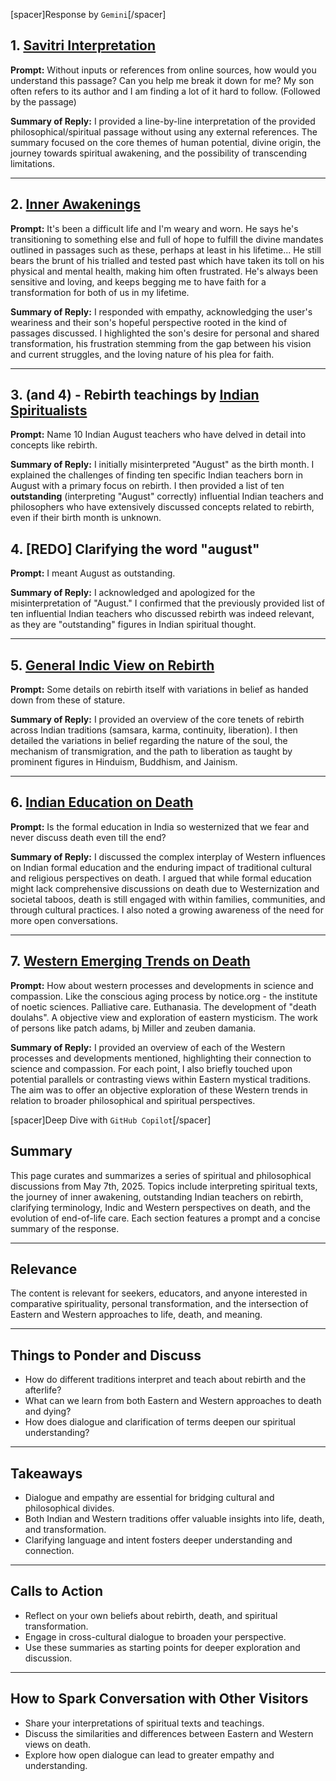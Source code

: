 <!--//meta
Custom Title: Topics of May 7th, 2025
Enhances: [5--topics-of-may-7th-2025.md]
About: A curated summary of key spiritual and philosophical discussions from May 7th, 2025, covering topics such as interpreting spiritual texts, inner transformation, rebirth teachings, cultural perspectives on death, and emerging Western trends in end-of-life care. The page highlights the value of dialogue, empathy, and cross-cultural exploration in deepening understanding.
Description: Summaries of major spiritual and philosophical topics discussed on May 7th, 2025, with prompts and responses for each.
Primary Keyword: spiritual dialogue
Related Keywords: rebirth, death education, spiritual interpretation, cross-cultural perspectives, transformation
Long-Tail Keywords: exploring rebirth teachings in Indian philosophy, bridging Western and Eastern views on death, interpreting spiritual texts for personal transformation
Date: May 7, 2025
Date_mr: 2025-05-07
Prompted By: `Imran`
Meta Author: `GitHub Copilot`
Page Author: `Gemini`
//meta-->

[spacer]Response by `Gemini`[/spacer]

## 1. [Savitri Interpretation](../6--savitri-interpretation/)

**Prompt:** Without inputs or references from online sources, how would you understand this passage? Can you help me break it down for me? My son often refers to its author and I am finding a lot of it hard to follow. (Followed by the passage)

**Summary of Reply:** I provided a line-by-line interpretation of the provided philosophical/spiritual passage without using any external references. The summary focused on the core themes of human potential, divine origin, the journey towards spiritual awakening, and the possibility of transcending limitations.

---

## 2. [Inner Awakenings](%url%/imran/with-my-mother/004--inner-awakenings/)

**Prompt:** It's been a difficult life and I'm weary and worn. He says he's transitioning to something else and full of hope to fulfill the divine mandates outlined in passages such as these, perhaps at least in his lifetime... He still bears the brunt of his trialled and tested past which have taken its toll on his physical and mental health, making him often frustrated. He's always been sensitive and loving, and keeps begging me to have faith for a transformation for both of us in my lifetime.

**Summary of Reply:** I responded with empathy, acknowledging the user's weariness and their son's hopeful perspective rooted in the kind of passages discussed. I highlighted the son's desire for personal and shared transformation, his frustration stemming from the gap between his vision and current struggles, and the loving nature of his plea for faith.

---

## 3. (and 4) - Rebirth teachings by [Indian Spiritualists](../7--rebirth-teachings-in-india/)

**Prompt:** Name 10 Indian August teachers who have delved in detail into concepts like rebirth.

**Summary of Reply:** I initially misinterpreted "August" as the birth month. I explained the challenges of finding ten specific Indian teachers born in August with a primary focus on rebirth. I then provided a list of ten **outstanding** (interpreting "August" correctly) influential Indian teachers and philosophers who have extensively discussed concepts related to rebirth, even if their birth month is unknown.

## 4. [REDO] Clarifying the word "august"

**Prompt:** I meant August as outstanding.

**Summary of Reply:** I acknowledged and apologized for the misinterpretation of "August." I confirmed that the previously provided list of ten influential Indian teachers who discussed rebirth was indeed relevant, as they are "outstanding" figures in Indian spiritual thought.

---

## 5. [General Indic View on Rebirth](../8--general-indic-view-on-rebirth/)

**Prompt:** Some details on rebirth itself with variations in belief as handed down from these of stature.

**Summary of Reply:** I provided an overview of the core tenets of rebirth across Indian traditions (samsara, karma, continuity, liberation). I then detailed the variations in belief regarding the nature of the soul, the mechanism of transmigration, and the path to liberation as taught by prominent figures in Hinduism, Buddhism, and Jainism.

---

## 6. [Indian Education on Death](../9--indian-education-on-death/)

**Prompt:** Is the formal education in India so westernized that we fear and never discuss death even till the end?

**Summary of Reply:** I discussed the complex interplay of Western influences on Indian formal education and the enduring impact of traditional cultural and religious perspectives on death. I argued that while formal education might lack comprehensive discussions on death due to Westernization and societal taboos, death is still engaged with within families, communities, and through cultural practices. I also noted a growing awareness of the need for more open conversations.

---

## 7. [Western Emerging Trends on Death](../10-western-emerging-trends-on-death/)

**Prompt:** How about western processes and developments in science and compassion. Like the conscious aging process by notice.org - the institute of noetic sciences. Palliative care. Euthanasia. The development of "death doulahs". A objective view and exploration of eastern mysticism. The work of persons like patch adams, bj Miller and zeuben damania.

**Summary of Reply:** I provided an overview of each of the Western processes and developments mentioned, highlighting their connection to science and compassion. For each point, I also briefly touched upon potential parallels or contrasting views within Eastern mystical traditions. The aim was to offer an objective exploration of these Western trends in relation to broader philosophical and spiritual perspectives.

[spacer]Deep Dive with `GitHub Copilot`[/spacer]

<!--start-engage-->

## Summary

This page curates and summarizes a series of spiritual and philosophical discussions from May 7th, 2025. Topics include interpreting spiritual texts, the journey of inner awakening, outstanding Indian teachers on rebirth, clarifying terminology, Indic and Western perspectives on death, and the evolution of end-of-life care. Each section features a prompt and a concise summary of the response.

---

## Relevance

The content is relevant for seekers, educators, and anyone interested in comparative spirituality, personal transformation, and the intersection of Eastern and Western approaches to life, death, and meaning.

---

## Things to Ponder and Discuss

- How do different traditions interpret and teach about rebirth and the afterlife?
- What can we learn from both Eastern and Western approaches to death and dying?
- How does dialogue and clarification of terms deepen our spiritual understanding?

---

## Takeaways

- Dialogue and empathy are essential for bridging cultural and philosophical divides.
- Both Indian and Western traditions offer valuable insights into life, death, and transformation.
- Clarifying language and intent fosters deeper understanding and connection.

---

## Calls to Action

- Reflect on your own beliefs about rebirth, death, and spiritual transformation.
- Engage in cross-cultural dialogue to broaden your perspective.
- Use these summaries as starting points for deeper exploration and discussion.

---

## How to Spark Conversation with Other Visitors

- Share your interpretations of spiritual texts and teachings.
- Discuss the similarities and differences between Eastern and Western views on death.
- Explore how open dialogue can lead to greater empathy and understanding.
